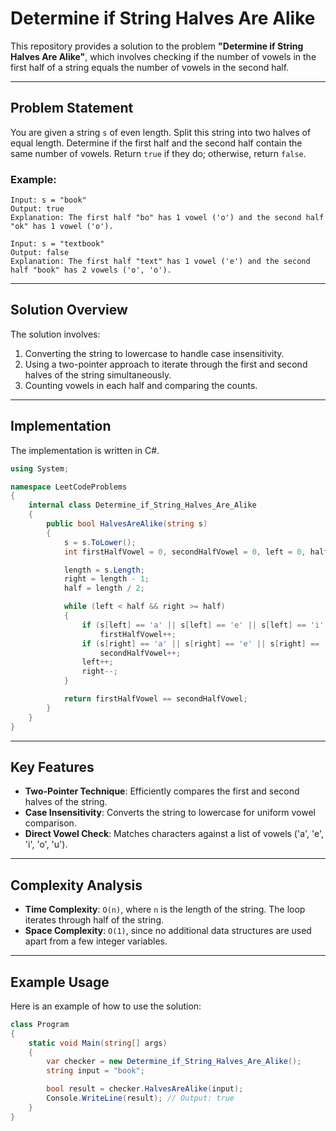 # Determine if String Halves Are Alike

This repository provides a solution to the problem **"Determine if String Halves Are Alike"**, which involves checking if the number of vowels in the first half of a string equals the number of vowels in the second half.

---

## Problem Statement
You are given a string `s` of even length. Split this string into two halves of equal length. Determine if the first half and the second half contain the same number of vowels. Return `true` if they do; otherwise, return `false`.

### Example:
```plaintext
Input: s = "book"
Output: true
Explanation: The first half "bo" has 1 vowel ('o') and the second half "ok" has 1 vowel ('o').

Input: s = "textbook"
Output: false
Explanation: The first half "text" has 1 vowel ('e') and the second half "book" has 2 vowels ('o', 'o').
```

---

## Solution Overview
The solution involves:
1. Converting the string to lowercase to handle case insensitivity.
2. Using a two-pointer approach to iterate through the first and second halves of the string simultaneously.
3. Counting vowels in each half and comparing the counts.

---

## Implementation
The implementation is written in C#.

```csharp
using System;

namespace LeetCodeProblems
{
    internal class Determine_if_String_Halves_Are_Alike
    {
        public bool HalvesAreAlike(string s)
        {
            s = s.ToLower();
            int firstHalfVowel = 0, secondHalfVowel = 0, left = 0, half = 0, right = 0, length = 0;

            length = s.Length;
            right = length - 1;
            half = length / 2;

            while (left < half && right >= half)
            {
                if (s[left] == 'a' || s[left] == 'e' || s[left] == 'i' || s[left] == 'o' || s[left] == 'u')
                    firstHalfVowel++;
                if (s[right] == 'a' || s[right] == 'e' || s[right] == 'i' || s[right] == 'o' || s[right] == 'u')
                    secondHalfVowel++;
                left++;
                right--;
            }

            return firstHalfVowel == secondHalfVowel;
        }
    }
}
```

---

## Key Features
- **Two-Pointer Technique**: Efficiently compares the first and second halves of the string.
- **Case Insensitivity**: Converts the string to lowercase for uniform vowel comparison.
- **Direct Vowel Check**: Matches characters against a list of vowels ('a', 'e', 'i', 'o', 'u').

---

## Complexity Analysis
- **Time Complexity**: `O(n)`, where `n` is the length of the string. The loop iterates through half of the string.
- **Space Complexity**: `O(1)`, since no additional data structures are used apart from a few integer variables.

---

## Example Usage
Here is an example of how to use the solution:

```csharp
class Program
{
    static void Main(string[] args)
    {
        var checker = new Determine_if_String_Halves_Are_Alike();
        string input = "book";

        bool result = checker.HalvesAreAlike(input);
        Console.WriteLine(result); // Output: true
    }
}
```

